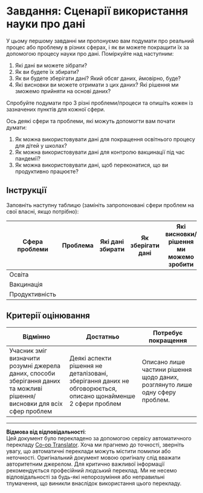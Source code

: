 <!--
CO_OP_TRANSLATOR_METADATA:
{
  "original_hash": "4e0f1773b9bee1be3b28f9fe2c71b3de",
  "translation_date": "2025-08-30T19:32:39+00:00",
  "source_file": "1-Introduction/01-defining-data-science/assignment.md",
  "language_code": "uk"
}
-->
# Завдання: Сценарії використання науки про дані

У цьому першому завданні ми пропонуємо вам подумати про реальний процес або проблему в різних сферах, і як ви можете покращити їх за допомогою процесу науки про дані. Поміркуйте над наступним:

1. Які дані ви можете зібрати?
1. Як ви будете їх збирати?
1. Як ви будете зберігати дані? Який обсяг даних, ймовірно, буде?
1. Які висновки ви можете отримати з цих даних? Які рішення ми зможемо прийняти на основі даних?

Спробуйте подумати про 3 різні проблеми/процеси та опишіть кожен із зазначених пунктів для кожної сфери.

Ось деякі сфери та проблеми, які можуть допомогти вам почати думати:

1. Як можна використовувати дані для покращення освітнього процесу для дітей у школах?
1. Як можна використовувати дані для контролю вакцинації під час пандемії?
1. Як можна використовувати дані, щоб переконатися, що ви продуктивно працюєте?

## Інструкції

Заповніть наступну таблицю (замініть запропоновані сфери проблем на свої власні, якщо потрібно):

| Сфера проблеми | Проблема | Які дані збирати | Як зберігати дані | Які висновки/рішення ми можемо зробити | 
|----------------|---------|------------------|-------------------|---------------------------------------|
| Освіта         |         |                  |                   |                                       |
| Вакцинація     |         |                  |                   |                                       |
| Продуктивність |         |                  |                   |                                       |

## Критерії оцінювання

Відмінно | Достатньо | Потребує покращення
--- | --- | -- |
Учасник зміг визначити розумні джерела даних, способи зберігання даних та можливі рішення/висновки для всіх сфер проблем | Деякі аспекти рішення не деталізовані, зберігання даних не обговорюється, описано щонайменше 2 сфери проблем | Описано лише частини рішення щодо даних, розглянуто лише одну сферу проблем.

---

**Відмова від відповідальності**:  
Цей документ було перекладено за допомогою сервісу автоматичного перекладу [Co-op Translator](https://github.com/Azure/co-op-translator). Хоча ми прагнемо до точності, зверніть увагу, що автоматичні переклади можуть містити помилки або неточності. Оригінальний документ мовою оригіналу слід вважати авторитетним джерелом. Для критично важливої інформації рекомендується професійний людський переклад. Ми не несемо відповідальності за будь-які непорозуміння або неправильні тлумачення, що виникли внаслідок використання цього перекладу.